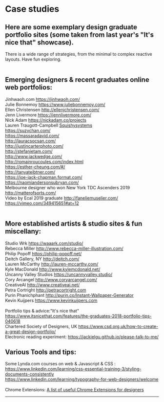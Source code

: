 # Case studies

## Here are some exemplary design graduate portfolio sites (some taken from last year's "It's nice that" showcase). 
There is a wide range of strategies, from the minimal to complex reactive layouts. Have fun exploring.<br/><br/>
## Emerging designers & recent graduates online web portfolios:
Jinhwaoh.com https://jinhwaoh.com/ <br/>Julie Bonnemoy https://www.juliebonnemoy.com/ <br/>Ellen Christensen http://ellenjchristensen.com/ <br/>Jenn Livermore https://jennlivermore.com/ <br/>Nick Adam https://nickadam.co/projects <br/>Lauren Traugott-Campbell [Squishysystems](http://squishysystems.com/) <br/>https://suzychan.com/ <br/>https://massaradavid.com/ <br/>http://lauracsocsan.com/ <br/>http://justincarterphoto.com/ <br/>http://stefanietam.com/ <br/>http://www.jackwedge.com/ <br/>http://romainroucoules.com/index.html <br/>https://esther-cheung.com/#/ <br/>http://tanyateibtner.com/ <br/>https://joe-jack-chapman.format.com/ <br/>https://naomiandersonsubryan.com/ <br/>Melbourne designer who won New York TDC Ascenders 2019 http://matterofsorts.com/ <br/>Video by Ecal 2019 graduate http://faneliemuselier.com/ <br/>https://vimeo.com/349415651#at=12 <br/><br/>
## More established artists & studio sites & fun miscellany:
Studio Wrk https://waaark.com/studio/ <br/>Rebecca Miller http://www.rebecca-miller-illustration.com/ <br/>Philip Popoff https://philip-popoff.net/ <br/>Deitch Gallery, NY http://deitch.com/ <br/>Lauren McCarthy http://lauren-mccarthy.com/ <br/>Kyle MacDonald http://www.kylemcdonald.net/ <br/>Uncanny Valley Studios https://uncannyvalley.studio/ <br/>Cory Arcangel http://www.coryarcangel.com/ <br/>CreativeAI http://www.creativeai.net/ <br/>Petra Cortright http://petracortright.com <br/>Purin Phanichphant http://purin.co/Instant-Wallpaper-Generator <br/>Kevin Kuijpers https://www.kevinkuijpers.com <br/><br/>Portfolio tips & advice:"It's nice that" https://www.itsnicethat.com/features/the-graduates-2018-portfolio-tips-040618 <br/>Chartered Society of Designers, UK https://www.csd.org.uk/how-to-create-a-great-design-portfolio/ <br/>Electronic reading experiment: https://jackielgu.github.io/please-talk-to-me/<br/>
## Various Tools and tips:
Some Lynda.com courses on web & Javascript & CSS : <br/>https://www.linkedin.com/learning/css-essential-training-3/styling-documents-consistently <br/>https://www.linkedin.com/learning/typography-for-web-designers/welcome <br/><br/>Chrome Extensions:  [A list of useful Chrome Extensions for designers](https://medium.com/@CanvasFlip/ultimate-collection-of-chrome-extensions-for-designers-9c8a58100f1c)
<hr></hr><br/>
